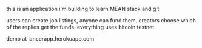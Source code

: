 this is an application i'm building to learn MEAN stack and git.

users can create job listings, anyone can fund them, creators choose which of the replies get the funds. everything uses bitcoin testnet.

demo at lancerapp.herokuapp.com
